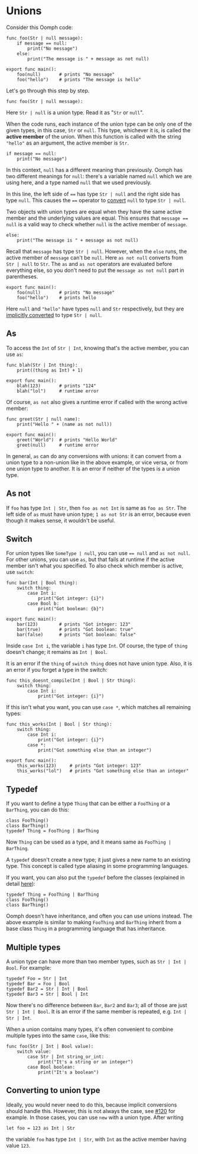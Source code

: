 # Unions

Consider this Oomph code:

    func foo(Str | null message):
        if message == null:
            print("No message")
        else:
            print("The message is " + message as not null)

    export func main():
        foo(null)       # prints "No message"
        foo("hello")    # prints "The message is hello"

Let's go through this step by step.

    func foo(Str | null message):

Here `Str | null` is a union type. Read it as "`Str` or `null`".

When the code runs, each instance of the union type can be only one of the given types,
in this case, `Str` or `null`.
This type, whichever it is, is called the **active member** of the union.
When this function is called with the string `"hello"` as an argument,
the active member is `Str`.

    if message == null:
        print("No message")

In this context, `null` has a different meaning than previously.
Oomph has two different meanings for `null`:
there's a variable named `null` which we are using here,
and a type named `null` that we used previously.

In this line, the left side of `==` has type `Str | null` and the right side has type `null`.
This causes the `==` operator to [convert](implicit-conversions.md) `null` to type `Str | null`.

Two objects with union types are equal when they have the same active member
and the underlying values are equal.
This ensures that `message == null` is a valid way to check
whether `null` is the active member of `message`.

    else:
        print("The message is " + message as not null)

Recall that `message` has type `Str | null`.
However, when the `else` runs, the active member of `message` can't be `null`.
Here `as not null` converts from `Str | null` to `Str`.
The `as` and `as not` operators are evaluated before everything else,
so you don't need to put the `message as not null` part in parentheses.

    export func main():
        foo(null)       # prints "No message"
        foo("hello")    # prints hello

Here `null` and `"hello"` have types `null` and `Str` respectively,
but they are [implicitly converted](implicit-conversions.md) to type `Str | null`.


## As

To access the `Int` of `Str | Int`, knowing that's the active member, you can use `as`:

    func blah(Str | Int thing):
        print((thing as Int) + 1)

    export func main():
        blah(123)       # prints "124"
        blah("lol")     # runtime error

Of course, `as not` also gives a runtime error if called with the wrong active member:

    func greet(Str | null name):
        print("Hello " + (name as not null))

    export func main():
        greet("World")  # prints "Hello World"
        greet(null)     # runtime error

In general, `as` can do any conversions with unions:
it can convert from a union type to a non-union like in the above example,
or vice versa, or from one union type to another.
It is an error if neither of the types is a union type.


## As not

If `foo` has type `Int | Str`, then `foo as not Int` is same as `foo as Str`.
The left side of `as` must have union type; `1 as not Str` is an error,
because even though it makes sense, it wouldn't be useful.


## Switch

For union types like `SomeType | null`, you can use `== null` and `as not null`.
For other unions, you can use `as`, but that fails at runtime
if the active member isn't what you specified.
To also check which member is active, use `switch`:

    func bar(Int | Bool thing):
        switch thing:
            case Int i:
                print("Got integer: {i}")
            case Bool b:
                print("Got boolean: {b}")

    export func main():
        bar(123)        # prints "Got integer: 123"
        bar(true)       # prints "Got boolean: true"
        bar(false)      # prints "Got boolean: false"

Inside `case Int i`, the variable `i` has type `Int`.
Of course, the type of `thing` doesn't change; it remains as `Int | Bool`.

It is an error if the `thing` of `switch thing` does not have union type.
Also, it is an error if you forget a type in the switch:

    func this_doesnt_compile(Int | Bool | Str thing):
        switch thing:
            case Int i:
                print("Got integer: {i}")

If this isn't what you want, you can use `case *`, which matches all remaining types:

    func this_works(Int | Bool | Str thing):
        switch thing:
            case Int i:
                print("Got integer: {i}")
            case *:
                print("Got something else than an integer")

    export func main():
        this_works(123)     # prints "Got integer: 123"
        this_works("lol")   # prints "Got something else than an integer"


## Typedef

If you want to define a type `Thing` that can be either a `FooThing` or a `BarThing`,
you can do this:

    class FooThing()
    class BarThing()
    typedef Thing = FooThing | BarThing

Now `Thing` can be used as a type, and it means same as `FooThing | BarThing`.

A `typedef` doesn't create a new type; it just gives a new name to an existing type.
This concept is called type aliasing in some programming languages.

If you want, you can also put the `typedef` before the classes (explained in detail
[here](syntax.md#order-of-toplevel-declarations)):

    typedef Thing = FooThing | BarThing
    class FooThing()
    class BarThing()

Oomph doesn't have inheritance, and often you can use unions instead.
The above example is similar to making `FooThing` and `BarThing`
inherit from a base class `Thing` in a programming language that has inheritance.


## Multiple types

A union type can have more than two member types, such as `Str | Int | Bool`. For example:

    typedef Foo = Str | Int
    typedef Bar = Foo | Bool
    typedef Bar2 = Str | Int | Bool
    typedef Bar3 = Str | Bool | Int

Now there's no difference between `Bar`, `Bar2` and `Bar3`;
all of those are just `Str | Int | Bool`.
It is an error if the same member is repeated, e.g. `Int | Str | Int`.

When a union contains many types, it's often convenient to
combine multiple types into the same `case`, like this:

    func foo(Str | Int | Bool value):
        switch value:
            case Str | Int string_or_int:
                print("It's a string or an integer")
            case Bool boolean:
                print("It's a boolean")


## Converting to union type

Ideally, you would never need to do this, because implicit conversions should handle this.
However, this is not always the case,
see [#120](https://github.com/Akuli/oomph/issues/120) for example.
In those cases, you can use `new` with a union type. After writing

    let foo = 123 as Int | Str

the variable `foo` has type `Int | Str`, with `Int` as the active member having value `123`.
